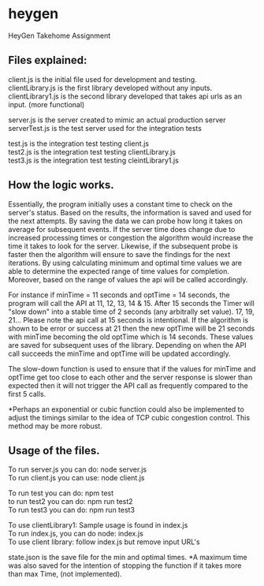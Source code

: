 # heygen
HeyGen Takehome Assignment

## Files explained:
client.js is the initial file used for development and testing.<br />
clientLibrary.js is the first library developed without any inputs. <br />
clientLibrary1.js is the second library developed that takes api urls as an input. (more functional)

server.js is the server created to mimic an actual production server<br />
serverTest.js is the test server used for the integration tests

test.js is the integration test testing client.js<br />
test2.js is the integration test testing clientLibrary.js<br />
test3.js is the integration test testing cleintLibrary1.js

## How the logic works. 
Essentially, the program initially uses a constant time to check on the server's status. Based on the results, the information is saved and used for the next attempts. By saving the data we can probe how long it takes on average for subsequent events. If the server time does change due to increased processing times or congestion the algorithm would increase the time it takes to look for the server. Likewise, if the subsequent probe is faster then the algorithm will ensure to save the findings for the next iterations. By using calculating minimum and optimal time values we are able to determine the expected range of time values for completion. Moreover, based on the range of values the api will be called accordingly. 

For instance if minTime = 11 seconds and optTime = 14 seconds, the program will call the API at 11, 12, 13, 14 & 15. After 15 seconds the Timer will "slow down" into a stable time of 2 seconds (any arbitrally set value). 17, 19, 21... Please note the api call at 15 seconds is intentional. If the algorithm is shown to be error or success at 21 then the new optTime will be 21 seconds with minTime becoming the old optTime which is 14 seconds. These values are saved for subsequent uses of the library. Depending on when the API call succeeds the minTime and optTime will be updated accordingly. 

The slow-down function is used to ensure that if the values for minTime and optTime get too close to each other and the server response is slower than expected then it will not trigger the API call as frequently compared to the first 5 calls. 

*Perhaps an exponential or cubic function could also be implemented to adjust the timings similar to the idea of TCP cubic congestion control. This method may be more robust.

## Usage of the files.
To run server.js you can do: node server.js<br />
To run client.js you can use: node client.js

To run test you can do: npm test<br />
to run test2 you can do: npm run test2<br />
To run test3 you can do: npm run test3

To use clientLibrary1: Sample usage is found in index.js<br />
To run index.js, you can do node: index.js<br />
To use client library: follow index.js but remove input URL's

state.json is the save file for the min and optimal times. *A maximum time was also saved for the intention of stopping the function if it takes more than max Time, (not implemented). 

